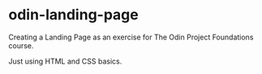# odin-landing-page

Creating a Landing Page as an exercise for The Odin Project Foundations course.

Just using HTML and CSS basics.